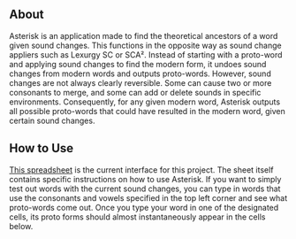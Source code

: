 ## About
Asterisk is an application made to find the theoretical ancestors of a word given sound changes. This functions in the opposite way as sound change appliers such as Lexurgy SC or SCA². Instead of starting with a proto-word and applying sound changes to find the modern form, it undoes sound changes from modern words and outputs proto-words. However, sound changes are not always clearly reversible. Some can cause two or more consonants to merge, and some can add or delete sounds in specific environments. Consequently, for any given modern word, Asterisk outputs all possible proto-words that could have resulted in the modern word, given certain sound changes.

## How to Use
[This spreadsheet](https://docs.google.com/spreadsheets/d/1D1URGiIDdTRbQQdP6Xrd8tCZfjpi5gLHicEDASNNd6M/edit?usp=sharing) is the current interface for this project. The sheet itself contains specific instructions on how to use Asterisk. If you want to simply test out words with the current sound changes, you can type in words that use the consonants and vowels specified in the top left corner and see what proto-words come out. Once you type your word in one of the designated cells, its proto forms should almost instantaneously appear in the cells below.